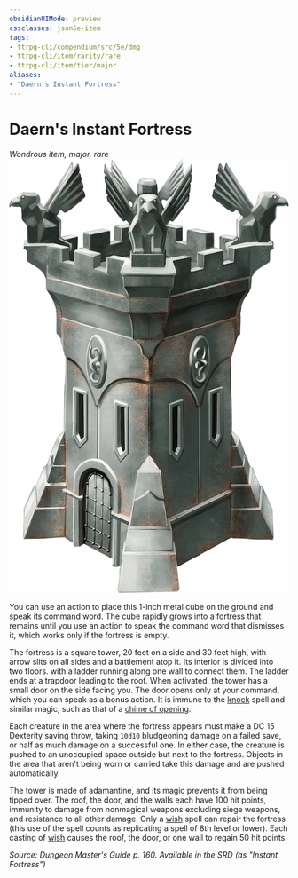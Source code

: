 ```yaml
---
obsidianUIMode: preview
cssclasses: json5e-item
tags:
- ttrpg-cli/compendium/src/5e/dmg
- ttrpg-cli/item/rarity/rare
- ttrpg-cli/item/tier/major
aliases: 
- "Daern's Instant Fortress"
---
```

# Daern's Instant Fortress
*Wondrous item, major, rare*  
![](/CLI/items/img/daerns-instant-fortress.webp#right)


You can use an action to place this 1-inch metal cube on the ground and speak its command word. The cube rapidly grows into a fortress that remains until you use an action to speak the command word that dismisses it, which works only if the fortress is empty.

The fortress is a square tower, 20 feet on a side and 30 feet high, with arrow slits on all sides and a battlement atop it. Its interior is divided into two floors. with a ladder running along one wall to connect them. The ladder ends at a trapdoor leading to the roof. When activated, the tower has a small door on the side facing you. The door opens only at your command, which you can speak as a bonus action. It is immune to the [knock](/CLI/spells/knock.md) spell and similar magic, such as that of a [chime of opening](/CLI/items/chime-of-opening.md).

Each creature in the area where the fortress appears must make a DC 15 Dexterity saving throw, taking `10d10` bludgeoning damage on a failed save, or half as much damage on a successful one. In either case, the creature is pushed to an unoccupied space outside but next to the fortress. Objects in the area that aren't being worn or carried take this damage and are pushed automatically.

The tower is made of adamantine, and its magic prevents it from being tipped over. The roof, the door, and the walls each have 100 hit points, immunity to damage from nonmagical weapons excluding siege weapons, and resistance to all other damage. Only a [wish](/CLI/spells/wish.md) spell can repair the fortress (this use of the spell counts as replicating a spell of 8th level or lower). Each casting of [wish](/CLI/spells/wish.md) causes the roof, the door, or one wall to regain 50 hit points.

*Source: Dungeon Master's Guide p. 160. Available in the <span title='Systems Reference Document (5.1)'>SRD</span> (as "Instant Fortress")*